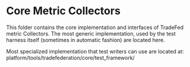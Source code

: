 # Core Metric Collectors

This folder contains the core implementation and interfaces of TradeFed metric Collectors.
The most generic implementation, used by the test harness itself (sometimes in
automatic fashion) are located here.

Most specialized implementation that test writers can use are located at:
platform/tools/tradefederation/core/test_framework/

